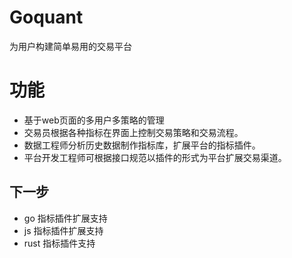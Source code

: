 # Goquant

为用户构建简单易用的交易平台

# 功能 
 - 基于web页面的多用户多策略的管理
 - 交易员根据各种指标在界面上控制交易策略和交易流程。
 - 数据工程师分析历史数据制作指标库，扩展平台的指标插件。
 - 平台开发工程师可根据接口规范以插件的形式为平台扩展交易渠道。

## 下一步
- go 指标插件扩展支持
- js 指标插件扩展支持
- rust 指标插件支持
